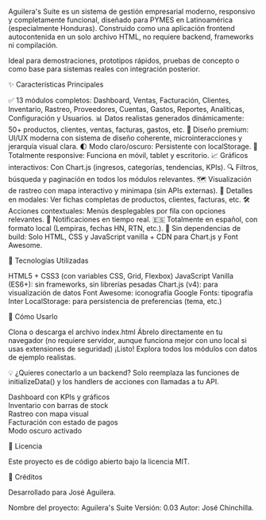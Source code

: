 Aguilera's Suite es un sistema de gestión empresarial moderno, responsivo y completamente funcional, diseñado para PYMES en Latinoamérica (especialmente Honduras). Construido como una aplicación frontend autocontenida en un solo archivo HTML, no requiere backend, frameworks ni compilación.

Ideal para demostraciones, prototipos rápidos, pruebas de concepto o como base para sistemas reales con integración posterior.

✨ Características Principales

✅ 13 módulos completos: Dashboard, Ventas, Facturación, Clientes, Inventario, Rastreo, Proveedores, Cuentas, Gastos, Reportes, Analíticas, Configuración y Usuarios.
📊 Datos realistas generados dinámicamente: 50+ productos, clientes, ventas, facturas, gastos, etc.
🎨 Diseño premium: UI/UX moderna con sistema de diseño coherente, microinteracciones y jerarquía visual clara.
🌓 Modo claro/oscuro: Persistente con localStorage.
📱 Totalmente responsive: Funciona en móvil, tablet y escritorio.
📈 Gráficos interactivos: Con Chart.js (ingresos, categorías, tendencias, KPIs).
🔍 Filtros, búsqueda y paginación en todos los módulos relevantes.
🗺️ Visualización de rastreo con mapa interactivo y minimapa (sin APIs externas).
🧾 Detalles en modales: Ver fichas completas de productos, clientes, facturas, etc.
🛠️ Acciones contextuales: Menús desplegables por fila con opciones relevantes.
💬 Notificaciones en tiempo real.
🇪🇸 Totalmente en español, con formato local (Lempiras, fechas HN, RTN, etc.).
🧪 Sin dependencias de build: Solo HTML, CSS y JavaScript vanilla + CDN para Chart.js y Font Awesome.

🧱 Tecnologías Utilizadas

HTML5 + CSS3 (con variables CSS, Grid, Flexbox)
JavaScript Vanilla (ES6+): sin frameworks, sin librerías pesadas
Chart.js (v4): para visualización de datos
Font Awesome: iconografía
Google Fonts: tipografía Inter
LocalStorage: para persistencia de preferencias (tema, etc.)

🚀 Cómo Usarlo

Clona o descarga el archivo index.html
Ábrelo directamente en tu navegador (no requiere servidor, aunque funciona mejor con uno local si usas extensiones de seguridad)
¡Listo! Explora todos los módulos con datos de ejemplo realistas.
 

💡 ¿Quieres conectarlo a un backend? Solo reemplaza las funciones de initializeData() y los handlers de acciones con llamadas a tu API. 

Dashboard con KPIs y gráficos  
Inventario con barras de stock  
Rastreo con mapa visual  
Facturación con estado de pagos  
Modo oscuro activado

📄 Licencia

Este proyecto es de código abierto bajo la licencia MIT.

🙌 Créditos

Desarrollado para José Aguilera.

Nombre del proyecto: Aguilera's Suite
Versión: 0.03
Autor: José Chinchilla.
